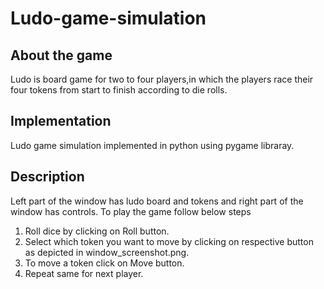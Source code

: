 # Ludo-game-simulation
## About the game
Ludo is board game for two to four players,in which the players race their four tokens from start to
finish according to die rolls.

## Implementation
Ludo game simulation implemented in python using pygame libraray. 

##  Description
Left part of the window has ludo board and tokens and right part of the window has controls. To play the game follow below steps<br />
1. Roll dice by clicking on Roll button.<br />
2. Select which token you want to move by clicking on respective button as depicted in window_screenshot.png.<br />
3. To move a token click on Move button.<br />
4. Repeat same for next player.<br />


